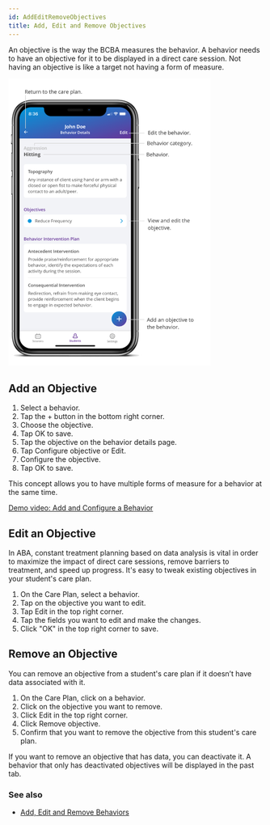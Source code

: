```yaml
---
id: AddEditRemoveObjectives
title: Add, Edit and Remove Objectives
---
```

An objective is the way the BCBA measures the behavior. A behavior needs to have an objective for it to be displayed in a direct care session. Not having an objective is like a target not having a form of measure.  

<img src="/img/BehaviorDetails.png" width="400"/>

## Add an Objective 

1. Select a behavior. 
2. Tap the + button in the bottom right corner. 
3. Choose the objective. 
4. Tap OK to save. 
5. Tap the objective on the behavior details page. 
6. Tap Configure objective or Edit. 
7. Configure the objective. 
8. Tap OK to save. 

This concept allows you to have multiple forms of measure for a behavior at the same time. 

[Demo video: Add and Configure a Behavior](https://youtu.be/Vz2NDfgoR-Y "Title")

## Edit an Objective  

In ABA, constant treatment planning based on data analysis is vital in order to maximize the impact of direct care sessions, remove barriers to treatment, and speed up progress. It's easy to tweak existing objectives in your student's care plan. 

1. On the Care Plan, select a behavior. 
2. Tap on the objective you want to edit. 
3. Tap Edit in the top right corner. 
4. Tap the fields you want to edit and make the changes. 
5. Click "OK" in the top right corner to save. 

## Remove an Objective 

You can remove an objective from a student's care plan if it doesn’t have data associated with it. 

1. On the Care Plan, click on a behavior. 
2. Click on the objective you want to remove. 
3. Click Edit in the top right corner. 
4. Click Remove objective.
5. Confirm that you want to remove the objective from this student's care plan. 

If you want to remove an objective that has data, you can deactivate it. A behavior that only has deactivated objectives will be displayed in the past tab. 

### See also
- [Add, Edit and Remove Behaviors](Behaviors/AddEditRemoveBehaviors.md)
